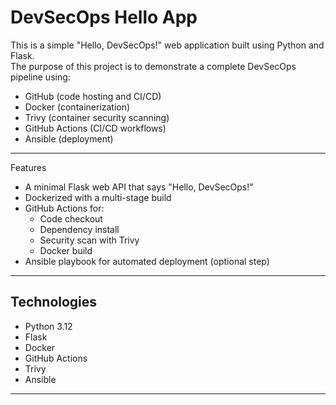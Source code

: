 # DevSecOps Hello App

This is a simple "Hello, DevSecOps!" web application built using Python and Flask.  
The purpose of this project is to demonstrate a complete DevSecOps pipeline using:

-  GitHub (code hosting and CI/CD)
-  Docker (containerization)
-  Trivy (container security scanning)
-  GitHub Actions (CI/CD workflows)
-  Ansible (deployment)

---

 Features

- A minimal Flask web API that says "Hello, DevSecOps!"
- Dockerized with a multi-stage build
- GitHub Actions for:
  - Code checkout
  - Dependency install
  - Security scan with Trivy
  - Docker build
- Ansible playbook for automated deployment (optional step)

---

##  Technologies

- Python 3.12
- Flask
- Docker
- GitHub Actions
- Trivy
- Ansible

---


